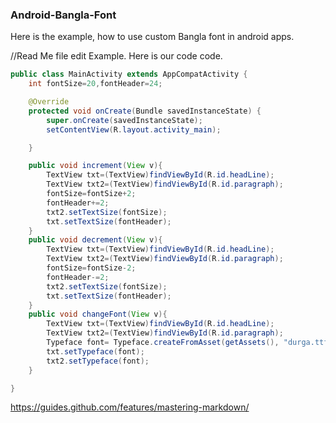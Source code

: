 ### Android-Bangla-Font
Here is the example, how to use custom Bangla font in android apps.

//Read Me file edit Example.
Here is our code code.

```java
public class MainActivity extends AppCompatActivity {
    int fontSize=20,fontHeader=24;

    @Override
    protected void onCreate(Bundle savedInstanceState) {
        super.onCreate(savedInstanceState);
        setContentView(R.layout.activity_main);

    }

    public void increment(View v){
        TextView txt=(TextView)findViewById(R.id.headLine);
        TextView txt2=(TextView)findViewById(R.id.paragraph);
        fontSize=fontSize+2;
        fontHeader+=2;
        txt2.setTextSize(fontSize);
        txt.setTextSize(fontHeader);
    }
    public void decrement(View v){
        TextView txt=(TextView)findViewById(R.id.headLine);
        TextView txt2=(TextView)findViewById(R.id.paragraph);
        fontSize=fontSize-2;
        fontHeader-=2;
        txt2.setTextSize(fontSize);
        txt.setTextSize(fontHeader);
    }
    public void changeFont(View v){
        TextView txt=(TextView)findViewById(R.id.headLine);
        TextView txt2=(TextView)findViewById(R.id.paragraph);
        Typeface font= Typeface.createFromAsset(getAssets(), "durga.ttf");
        txt.setTypeface(font);
        txt2.setTypeface(font);
    }

}
```
https://guides.github.com/features/mastering-markdown/
